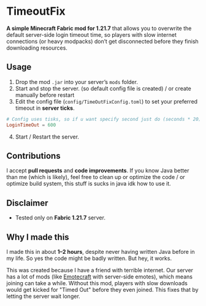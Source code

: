 # TimeoutFix

**A simple Minecraft Fabric mod for 1.21.7** that allows you to overwrite the default server-side login timeout time, so players with slow internet connections (or heavy modpacks) don’t get disconnected before they finish downloading resources.

## Usage

1. Drop the mod `.jar` into your server’s `mods` folder.
2. Start and stop the server. (so default config file is created) / or create manually before restart
3. Edit the config file (`config/TimeOutFixConfig.toml`) to set your preferred timeout in **server ticks**.
```toml
# Config uses tisks, so if u want specify second just do (seconds * 20) // default value is 600 
LoginTimeOut = 600
```
4. Start / Restart the server.

## Contributions

I accept **pull requests** and **code improvements**.
If you know Java better than me (which is likely), feel free to clean up or optimize the code / or optimize build system, this stuff is sucks in java idk how to use it.

## Disclaimer

* Tested only on **Fabric 1.21.7** server.

## Why I made this

I made this in about **1–2 hours**, despite never having written Java before in my life.
So yes the code might be badly written.
But hey, it works.

This was created because I have a friend with terrible internet.
Our server has a lot of mods (like [Emotecraft](https://modrinth.com/mod/emotecraft) with server-side emotes), which means joining can take a while. Without this mod, players with slow downloads would get kicked for "Timed Out" before they even joined. This fixes that by letting the server wait longer.
